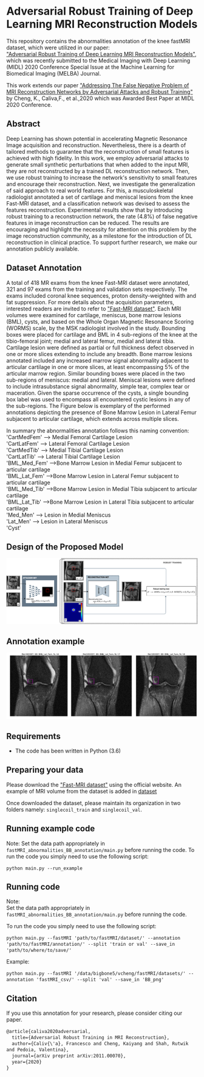 # Adversarial Robust Training of Deep Learning MRI Reconstruction Models

This repository contains the abnormalities annotation of the knee fastMRI dataset, which were utilized in our paper:<br>["Adversarial Robust Training of Deep Learning MRI Reconstruction Models"](https://pdf), which was recently submitted to the Medical Imaging with Deep Learning (MIDL) 2020 Conference Special Issue at the Machine Learning for Biomedical Imaging (MELBA) Journal.

This work extends our paper ["Addressing The False Negative Problem of MRI Reconstruction Networks by Adversarial Attacks and Robust Training"](https://2020.midl.io/papers/cheng20.html) by Cheng, K., Caliva,F., et al.,2020 which was Awarded Best Paper at MIDL 2020 Conference.

## Abstract
Deep Learning has shown potential in accelerating Magnetic Resonance Image acquisition and reconstruction. Nevertheless, there is a dearth of tailored methods to guarantee that the reconstruction of small features is achieved with high fidelity. In this work, we employ adversarial attacks to generate small synthetic perturbations that when added to the input MRI, they are not reconstructed by a trained DL reconstruction network. Then, we use robust training to increase the network's sensitivity to small features and encourage their reconstruction.
Next, we investigate the generalization of said approach to real world features. For this, a musculoskeletal radiologist annotated a set of cartilage and meniscal lesions from the knee Fast-MRI dataset, and a classification network was devised to assess the features reconstruction. Experimental results show that by introducing robust training to a reconstruction network, the rate (4.8\%) of false negative features in image reconstruction can be reduced. The results are encouraging and highlight the necessity for attention on this problem by the image reconstruction community, as a milestone for the introduction of DL reconstruction in clinical practice. To support further research, we make our annotation publicly available.

## Dataset Annotation
A total of 418 MR exams from the knee Fast-MRI dataset were annotated, 321 and 97 exams from the training and validation sets respectively. The exams included coronal knee sequences, proton density-weighted with and fat suppression. For more details about the acquisition parameters, interested readers are invited to refer to ["Fast-MRI dataset"](https://fastmri.med.nyu.edu/).
Each MRI volumes were examined for cartilage, meniscus, bone marrow lesions (BML), cysts, and based on the Whole Organ Magnetic Resonance Scoring (WORMS) scale,  by the MSK radiologist involved in the study. Bounding boxes were placed for cartilage and BML in 4 sub-regions of the knee at the tibio-femoral joint; medial and lateral femur, medial and lateral tibia. Cartilage lesion were defined as partial or full thickness defect observed in one or more slices extending to include any breadth. Bone marrow lesions annotated included any increased marrow signal abnormality adjacent to articular cartilage in one or more slices, at least encompassing 5\% of the articular marrow region.
Similar bounding boxes were placed in the two sub-regions of meniscus: medial and lateral. Meniscal lesions were defined to include intrasubstance signal abnormality, simple tear, complex tear or maceration. Given the sparse occurrence of the cysts, a single bounding box label was used to encompass all encountered cystic lesions in any of the sub-regions. The Figure below is exemplary of the performed annotations depicting the presence of Bone Marrow Lesion in Lateral Femur subjacent to articular cartilage, which extends across multiple slices.


In summary the abnormalities annotation follows this naming convention:
<br>'CartMedFem' --> Medial Femoral Cartilage Lesion
<br>'CartLatFem' --> Lateral Femoral Cartilage Lesion
<br>'CartMedTib' --> Medial Tibial Cartilage Lesion
<br>'CartLatTib' --> Lateral Tibial Cartilage Lesion
<br>'BML_Med_Fem' -->Bone Marrow Lesion in Medial Femur subjacent to articular cartilage
<br>'BML_Lat_Fem' -->Bone Marrow Lesion in Lateral Femur subjacent to articular cartilage
<br>'BML_Med_Tib' -->Bone Marrow Lesion in Medial Tibia subjacent to articular cartilage
<br>'BML_Lat_Tib' -->Bone Marrow Lesion in Lateral Tibia subjacent to articular cartilage
<br>'Med_Men' --> Lesion in Medial Meniscus
<br>'Lat_Men' --> Lesion in Lateral Meniscus
<br>'Cyst'  

## Design of the Proposed Model
![model](images/adversarialattack_net.png)

## Annotation example
![annotation](images/example_annotation.png)

## Requirements
- The code has been written in Python (3.6)

## Preparing your data
Please download the ["Fast-MRI dataset"](https://fastmri.med.nyu.edu/) using the official website.
An example of MRI volume from the dataset is added in [dataset](https://github.com/fcaliva/fastMRI_BB_abnormalities_annotation/dataset/singlecoil_val/)

Once downloaded the dataset, please maintain its organization in two folders namely: `singlecoil_train` and `singlecoil_val`.

## Running example code
Note: Set the data path appropriately in `fastMRI_abnormalities_BB_annotation/main.py` before running the code.
To run the code you simply need to use the following script:
```
python main.py --run_example
```
## Running code
Note: <br>
Set the data path appropriately in `fastMRI_abnormalities_BB_annotation/main.py` before running the code.

To run the code you simply need to use the following script:
```
python main.py --fastMRI 'path/to/fastMRI/dataset/' --annotation 'path/to/fastMRI/annotation/' --split 'train or val' --save_in 'path/to/where/to/save/'
```
Example:
```
python main.py --fastMRI '/data/bigbone5/vcheng/fastMRI/datasets/' --annotation 'fastMRI_csv/' --split 'val' --save_in 'BB_png'
```
## Citation
If you use this annotation for your research, please consider citing our paper.
```
@article{caliva2020adversarial,
  title={Adversarial Robust Training in MRI Reconstruction},
  author={Caliv{\'a}, Francesco and Cheng, Kaiyang and Shah, Rutwik and Pedoia, Valentina},
  journal={arXiv preprint arXiv:2011.00070},
  year={2020}
}
```
